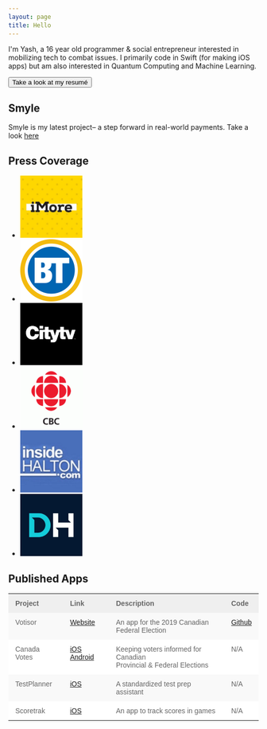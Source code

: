 ```yaml
---
layout: page
title: Hello
---
```


I'm Yash, a 16 year old programmer & social entrepreneur interested in mobilizing tech to combat issues. I primarily code in Swift (for making iOS apps) but am also interested in Quantum Computing and Machine Learning.

<button class="button button1" onclick="window.location.href = '/resume-ym.pdf';">Take a look at my resumé</button>

## Smyle
Smyle is my latest project– a step forward in real-world payments. Take a look <a target="_blank" href="/smyle">here</a>

## Press Coverage
  <ul class="letterlist">   
   <li>
      <a target="_blank" href="https://www.imore.com/student-and-ceo-swift-rise-wwdc-prodigy">
          <img src="public/images/imore.jpg" alt="iMore" style="width:125px;height:125px;border:0">
      </a>
    </li>
    <li>
      <a target="_blank" href="https://www.bttoronto.ca/videos/young-canadian-creates-app-to-engage-voter-interest/">
          <img src="public/images/breakfast-tv.png" alt="HTML tutorial" style="width:125px;height:125px;border:0">
      </a>
    </li>
    <li>
      <a target="_blank" href="https://www.youtube.com/watch?v=PslgJHgkTSs&t=21s">
          <img src="public/images/city.jpg" alt="HTML tutorial" style="width:125px;height:125px;border:0">
      </a>
    </li>
    <li>
      <a target="_blank" href="https://www.cbc.ca/kidsnews/post/teen-develops-voting-app-even-though-he-cant-vote#article-start">
          <img src="public/images/cbc.gif" alt="HTML tutorial" style="width:125px;height:125px;border:0">
      </a>
    </li>
    <li>
      <a target="_blank" href="https://www.insidehalton.com/news-story/8613836-oakville-youth-who-can-t-vote-develops-app-to-fight-low-voter-turnout/">
          <img src="public/images/insidehalton.jpeg" alt="iMore" style="width:125px;height:125px;border:0">
      </a>
    </li>
    <li>
      <a target="_blank" href="https://dailyhive.com/vancouver/canadian-students-receive-scholarships-from-apple">
          <img src="public/images/dailyhive.jpg" alt="iMore" style="width:125px;height:125px;border:0">
      </a>
    </li>
  </ul>


## Published Apps
<style type="text/css">
.tg  {border-collapse:collapse;border-spacing:0;border:none;border-color:#ccc;}
.tg td{font-family:Arial, sans-serif;font-size:14px;padding:11px 14px;border-style:solid;border-width:0px;overflow:hidden;word-break:normal;border-color:#ccc;color:#333;background-color:#fff;}
.tg th{font-family:Arial, sans-serif;font-size:14px;font-weight:normal;padding:11px 14px;border-style:solid;border-width:0px;overflow:hidden;word-break:normal;border-color:#ccc;color:#333;background-color:#f0f0f0;}
.tg .tg-z2q5{font-size:14px;font-family:Arial, Helvetica, sans-serif !important;;background-color:#efefef;color:#656565;border-color:#656565;text-align:left;vertical-align:top}
.tg .tg-w57g{font-weight:bold;font-size:14px;font-family:Arial, Helvetica, sans-serif !important;;background-color:#efefef;color:#656565;border-color:#656565;text-align:left;vertical-align:top}
.tg .tg-w1my{background-color:#f9f9f9;font-size:14px;font-family:Arial, Helvetica, sans-serif !important;;color:#656565;border-color:#656565;text-align:left;vertical-align:top}
.tg .tg-0j0p{font-size:14px;font-family:Arial, Helvetica, sans-serif !important;;color:#656565;border-color:#656565;text-align:left;vertical-align:top}
</style>
<table class="tg">
  <tr>
    <th class="tg-z2q5"><span style="font-weight:bold">Project</span><br></th>
    <th class="tg-w57g">Link</th>
    <th class="tg-z2q5"><span style="font-weight:bold">Description</span><br></th>
    <th class="tg-z2q5"><span style="font-weight:bold">Code</span><br></th>
  </tr>
  <tr>
    <td class="tg-w1my">Votisor</td>
    <td class="tg-w1my"><a href="http://yashmulki.me/votisor">Website</a></td>
    <td class="tg-w1my">An app for the 2019 Canadian Federal Election</td>
    <td class="tg-w1my"><a href="https://github.com/yashmulki/votisor-iOS/">Github</a></td>
  </tr>
  <tr>
    <td class="tg-0j0p">Canada Votes</td>
    <td class="tg-0j0p"><a href="https://apps.apple.com/ca/app/canada-votes/id1379865455">iOS</a> <a href="https://play.google.com/store/apps/details?id=com.yashmulki.canadavotes&hl=en_CA">Android</a></td>
    <td class="tg-0j0p">Keeping voters informed for Canadian <br>Provincial &amp; Federal Elections</td>
    <td class="tg-0j0p">N/A</td>
  </tr>
  <tr>
    <td class="tg-w1my">TestPlanner</td>
    <td class="tg-w1my"><a href="https://apps.apple.com/us/app/testplanner/id1446658473">iOS</a></td>
    <td class="tg-w1my">A standardized test prep assistant</td>
    <td class="tg-w1my">N/A</td>
  </tr>
  <tr>
    <td class="tg-0j0p">Scoretrak</td>
    <td class="tg-0j0p"><a href="https://apps.apple.com/gy/app/scoretrak-free/id1188832066">iOS</a></td>
    <td class="tg-0j0p">An app to track scores in games</td>
    <td class="tg-0j0p">N/A</td>
  </tr>
</table>
